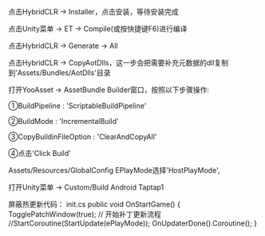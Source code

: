 点击HybridCLR -> Installer，点击安装，等待安装完成

点击Unity菜单 -> ET -> Compile(或按快捷键F6)进行编译

点击HybridCLR -> Generate -> All

点击HybridCLR -> CopyAotDlls，这一步会把需要补充元数据的dll复制到'Assets/Bundles/AotDlls'目录

打开YooAsset -> AssetBundle Builder窗口，按照以下步骤操作:

①BuildPipeline : 'ScriptableBuildPipeline'

②BuildMode : 'IncrementalBuild'

③CopyBuildinFileOption : 'ClearAndCopyAll'

④点击'Click Build'


Assets/Resources/GlobalConfig EPlayMode选择'HostPlayMode', 


打开Unity菜单 -> Custom/Build Android Taptap1


屏蔽热更新代码：
init.cs
public void OnStartGame()
{
	TogglePatchWindow(true);
	// 开始补丁更新流程
	//StartCoroutine(StartUpdate(ePlayMode));
	OnUpdaterDone().Coroutine();
}
